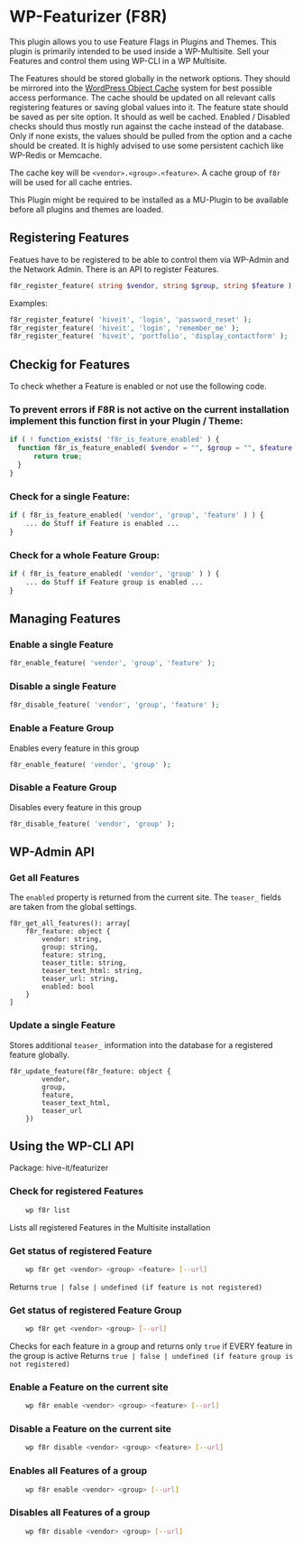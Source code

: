 # WP-Featurizer (F8R)

This plugin allows you to use Feature Flags in Plugins and Themes. This plugin is primarily intended to be used inside a WP-Multisite.
Sell your Features and control them using WP-CLI in a WP Multisite.

The Features should be stored globally in the network options. They should be mirrored into the [WordPress Object Cache](https://developer.wordpress.org/reference/classes/wp_object_cache/) system for best possible access performance. The cache should be updated on all relevant calls registering features or saving global values into it.
The feature state should be saved as per site option. It should as well be cached. Enabled / Disabled checks should thus mostly run against the cache instead of the database. Only if none exists, the values should be pulled from the option and a cache should be created.
It is highly advised to use some persistent cachich like WP-Redis or Memcache.

The cache key will be `<vendor>.<group>.<feature>`. A cache group of `f8r` will be used for all cache entries.

This Plugin might be required to be installed as a MU-Plugin to be available before all plugins and themes are loaded.

## Registering Features

Featues have to be registered to be able to control them via WP-Admin and the Network Admin.
There is an API to register Features.

``` php
f8r_register_feature( string $vendor, string $group, string $feature );
```

Examples:
```php
f8r_register_feature( 'hiveit', 'login', 'password_reset' );
f8r_register_feature( 'hiveit', 'login', 'remember_me' );
f8r_register_feature( 'hiveit', 'portfolio', 'display_contactform' );
```

## Checkig for Features

To check whether a Feature is enabled or not use the following code. 

### To prevent errors if F8R is not active on the current installation implement this function first in your Plugin / Theme:
```php
if ( ! function_exists( 'f8r_is_feature_enabled' ) {
  function f8r_is_feature_enabled( $vendor = "", $group = "", $feature = "" ) {
	  return true;
  }
}
```

### Check for a single Feature:

```php
if ( f8r_is_feature_enabled( 'vendor', 'group', 'feature' ) ) {
	... do Stuff if Feature is enabled ...
}
```

### Check for a whole Feature Group:

```php
if ( f8r_is_feature_enabled( 'vendor', 'group' ) ) {
	... do Stuff if Feature group is enabled ...
}
```

## Managing Features

### Enable a single Feature

```php
f8r_enable_feature( 'vendor', 'group', 'feature' );
```

### Disable a single Feature

```php
f8r_disable_feature( 'vendor', 'group', 'feature' );
```

### Enable a Feature Group
Enables every feature in this group

```php
f8r_enable_feature( 'vendor', 'group' );
```

### Disable a Feature Group
Disables every feature in this group

```php
f8r_disable_feature( 'vendor', 'group' );
```

## WP-Admin API

### Get all Features

The `enabled` property is returned from the current site. The `teaser_` fields are taken from the global settings.

```
f8r_get_all_features(): array[
	f8r_feature: object {
		vendor: string,
		group: string,
		feature: string,
		teaser_title: string,
		teaser_text_html: string,
		teaser_url: string,
        enabled: bool
	}
]
```

### Update a single Feature

Stores additional `teaser_` information into the database for a registered feature globally.

```
f8r_update_feature(f8r_feature: object {
		vendor,
		group,
		feature,
		teaser_text_html,
		teaser_url
	})
```

## Using the WP-CLI API

Package: hive-it/featurizer

### Check for registered Features

``` bash
	wp f8r list
```

Lists all registered Features in the Multisite installation

### Get status of registered Feature

```bash
	wp f8r get <vendor> <group> <feature> [--url]
```

Returns `true | false | undefined (if feature is not registered)`

### Get status of registered Feature Group

```bash
	wp f8r get <vendor> <group> [--url]
```
Checks for each feature in a group and returns only `true` if EVERY feature in the group is active
Returns `true | false | undefined (if feature group is not registered)`

### Enable a Feature on the current site

```bash
	wp f8r enable <vendor> <group> <feature> [--url]
```

### Disable a Feature on the current site

``` bash
	wp f8r disable <vendor> <group> <feature> [--url]
```

### Enables all Features of a group

```bash 
	wp f8r enable <vendor> <group> [--url]
```

### Disables all Features of a group

```bash
	wp f8r disable <vendor> <group> [--url]
```

